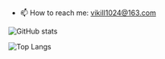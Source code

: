 - 📫 How to reach me: vikill1024@163.com

![GitHub stats](https://github-readme-stats.vercel.app/api?username=VIkill33&count_private=true)

![Top Langs](https://github-readme-stats.vercel.app/api/top-langs/?username=VIkill33&hide=javascript,html,JavaScript,HTML)

